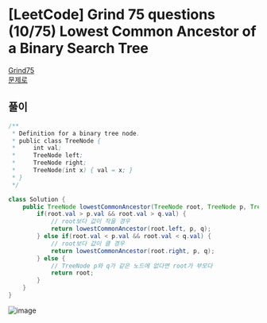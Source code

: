 # [LeetCode] Grind 75 questions (10/75) Lowest Common Ancestor of a Binary Search Tree
<a href="https://www.techinterviewhandbook.org/grind75" target="_blank">Grind75</a>  
<a href="https://leetcode.com/problems/lowest-common-ancestor-of-a-binary-search-tree/" target="_blank">문제로</a>

## 풀이
```java
/**
 * Definition for a binary tree node.
 * public class TreeNode {
 *     int val;
 *     TreeNode left;
 *     TreeNode right;
 *     TreeNode(int x) { val = x; }
 * }
 */

class Solution {
    public TreeNode lowestCommonAncestor(TreeNode root, TreeNode p, TreeNode q) {
        if(root.val > p.val && root.val > q.val) {
            // root보다 값이 작을 경우
            return lowestCommonAncestor(root.left, p, q);
        } else if(root.val < p.val && root.val < q.val) {
            // root보다 값이 클 경우
            return lowestCommonAncestor(root.right, p, q);
        } else {
            // TreeNode p와 q가 같은 노드에 없다면 root가 부모다
            return root;
        }
    }
}
```

![image](https://github.com/nullnull-kim/nullnull-kim.github.io/assets/77221161/98c7aba5-c363-4f2b-aedd-e655b32904b7)